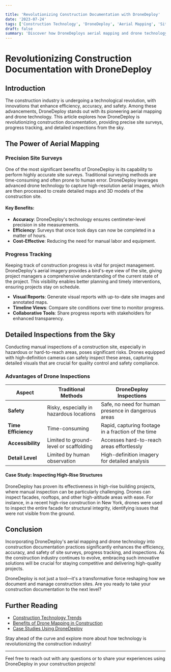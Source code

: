 ```yaml
---

title: 'Revolutionizing Construction Documentation with DroneDeploy'
date: '2023-07-24'
tags: ['Construction Technology', 'DroneDeploy', 'Aerial Mapping', 'Site Surveys', 'Progress Tracking', 'Inspections']
draft: false
summary: 'Discover how DroneDeploys aerial mapping and drone technology are transforming construction documentation, offering precise site surveys, progress tracking, and detailed inspections from the sky.'
---
```


# Revolutionizing Construction Documentation with DroneDeploy

## Introduction

The construction industry is undergoing a technological revolution, with innovations that enhance efficiency, accuracy, and safety. Among these advancements, DroneDeploy stands out with its pioneering aerial mapping and drone technology. This article explores how DroneDeploy is revolutionizing construction documentation, providing precise site surveys, progress tracking, and detailed inspections from the sky.

## The Power of Aerial Mapping

### Precision Site Surveys

One of the most significant benefits of DroneDeploy is its capability to perform highly accurate site surveys. Traditional surveying methods are time-consuming and often prone to human error. DroneDeploy leverages advanced drone technology to capture high-resolution aerial images, which are then processed to create detailed maps and 3D models of the construction site.

#### Key Benefits:

- **Accuracy**: DroneDeploy's technology ensures centimeter-level precision in site measurements.
- **Efficiency**: Surveys that once took days can now be completed in a matter of hours.
- **Cost-Effective**: Reducing the need for manual labor and equipment.

### Progress Tracking

Keeping track of construction progress is vital for project management. DroneDeploy's aerial imagery provides a bird's-eye view of the site, giving project managers a comprehensive understanding of the current state of the project. This visibility enables better planning and timely interventions, ensuring projects stay on schedule.

- **Visual Reports**: Generate visual reports with up-to-date site images and annotated maps.
- **Timeline Views**: Compare site conditions over time to monitor progress.
- **Collaborative Tools**: Share progress reports with stakeholders for enhanced transparency.

## Detailed Inspections from the Sky

Conducting manual inspections of a construction site, especially in hazardous or hard-to-reach areas, poses significant risks. Drones equipped with high-definition cameras can safely inspect these areas, capturing detailed visuals that are crucial for quality control and safety compliance.

### Advantages of Drone Inspections

| Aspect            | Traditional Methods                        | DroneDeploy Inspections                              |
|-------------------|--------------------------------------------|------------------------------------------------------|
| **Safety**        | Risky, especially in hazardous locations   | Safe, no need for human presence in dangerous areas  |
| **Time Efficiency**| Time-consuming                            | Rapid, capturing footage in a fraction of the time   |
| **Accessibility** | Limited to ground-level or scaffolding     | Accesses hard-to-reach areas effortlessly            |
| **Detail Level**  | Limited by human observation               | High-definition imagery for detailed analysis        |

#### Case Study: Inspecting High-Rise Structures

DroneDeploy has proven its effectiveness in high-rise building projects, where manual inspection can be particularly challenging. Drones can inspect facades, rooftops, and other high-altitude areas with ease. For instance, in a recent high-rise construction in New York, drones were used to inspect the entire facade for structural integrity, identifying issues that were not visible from the ground.

## Conclusion

Incorporating DroneDeploy's aerial mapping and drone technology into construction documentation practices significantly enhances the efficiency, accuracy, and safety of site surveys, progress tracking, and inspections. As the construction industry continues to evolve, embracing such innovative solutions will be crucial for staying competitive and delivering high-quality projects.

DroneDeploy is not just a tool—it's a transformative force reshaping how we document and manage construction sites. Are you ready to take your construction documentation to the next level?

## Further Reading

- [Construction Technology Trends](#)    
- [Benefits of Drone Mapping in Construction](#)    
- [Case Studies Using DroneDeploy](#)     

Stay ahead of the curve and explore more about how technology is revolutionizing the construction industry!

---

Feel free to reach out with any questions or to share your experiences using DroneDeploy in your construction projects!